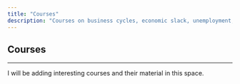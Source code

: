 ```yaml
---
title: "Courses"
description: "Courses on business cycles, economic slack, unemployment, macroeconomics, and mathematical methods. For undergraduate and graduate students."
---
```


## Courses

---
I will be adding interesting courses and their material in this space.